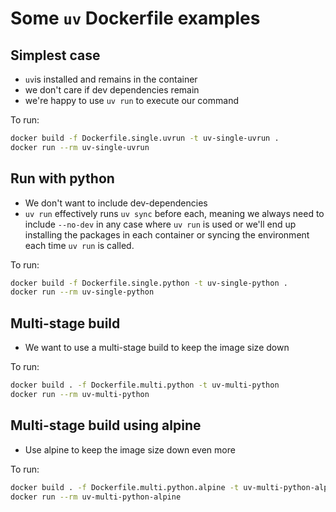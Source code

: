 # Some `uv` Dockerfile examples

## Simplest case
- `uv`is installed and remains in the container
- we don't care if dev dependencies remain
- we're happy to use `uv run` to execute our command

To run:
```bash
docker build -f Dockerfile.single.uvrun -t uv-single-uvrun .
docker run --rm uv-single-uvrun
```

## Run with python
- We don't want to include dev-dependencies
- `uv run` effectively runs `uv sync` before each, meaning we always need to include `--no-dev` in any case where `uv run` is used or we'll end up installing the packages in each container or syncing the environment each time `uv run` is called. 

To run:
```bash
docker build -f Dockerfile.single.python -t uv-single-python .
docker run --rm uv-single-python
```

## Multi-stage build
- We want to use a multi-stage build to keep the image size down

To run:
```bash
docker build . -f Dockerfile.multi.python -t uv-multi-python
docker run --rm uv-multi-python
```

## Multi-stage build using alpine
- Use alpine to keep the image size down even more

To run:
```bash
docker build . -f Dockerfile.multi.python.alpine -t uv-multi-python-alpine
docker run --rm uv-multi-python-alpine
```

